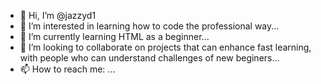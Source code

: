 - 👋 Hi, I’m @jazzyd1
- 👀 I’m interested in learning how to code the professional way...
- 🌱 I’m currently learning HTML as a beginner...
- 💞️ I’m looking to collaborate on projects that can enhance fast learning, with people who can understand challenges of new beginers...
- 📫 How to reach me:  ...

<!---
jazzyd1/jazzyd1 is a ✨ special ✨ repository because its `README.md` (this file) appears on your GitHub profile.
You can click the Preview link to take a look at your changes.
--->
